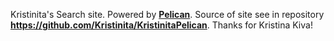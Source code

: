 Kristinita's Search site. Powered by [**Pelican**](http://docs.getpelican.com/en/stable/). Source of site see in repository **<https://github.com/Kristinita/KristinitaPelican>**.
Thanks for Kristina Kiva!
